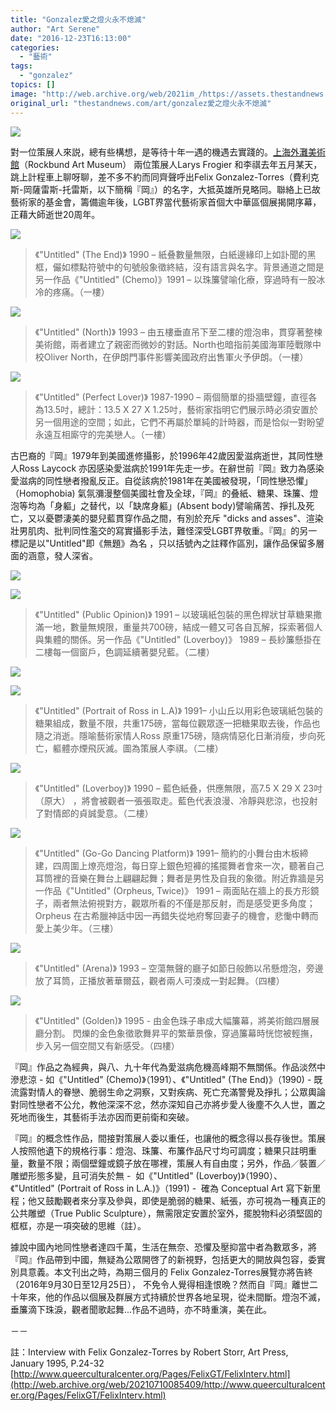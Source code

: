 ```yaml
---
title: "Gonzalez愛之燈火永不熄滅"
author: "Art Serene"
date: "2016-12-23T16:13:00"
categories:
  - "藝術"
tags:
  - "gonzalez"
topics: []
image: "http://web.archive.org/web/2021im_/https://assets.thestandnews.com/media/photos/Gonzalez_KQccI.jpg"
original_url: "thestandnews.com/art/gonzalez愛之燈火永不熄滅"
---
```

![](http://web.archive.org/web/2021im_/https://assets.thestandnews.com/media/photos/Gonzalez_KQccI.jpg)

對一位策展人來説，總有些構想，是等待十年一遇的機遇去實踐的。[上海外灘美術館](http://web.archive.org/web/20210710085409/http://www.rockbundartmuseum.org/en/exhibition/overview/283cxyp)（Rockbund Art Museum） 兩位策展人Larys Frogier 和李祺去年五月某天，跳上計程車上聊呀聊，差不多不約而同齊聲呼出Felix Gonzalez-Torres（費利克斯-岡薩雷斯-托雷斯，以下簡稱『岡』）的名字，大抵英雄所見略同。聯絡上已故藝術家的基金會，籌備逾年後，LGBT界當代藝術家首個大中華區個展揭開序幕，正藉大師逝世20周年。

![](http://web.archive.org/web/2021im_/https://assets.thestandnews.com/media/photos/Untit_TheEnd_fr0HS.jpg)
> 《"Untitled" (The End)》 1990 – 紙叠數量無限，白紙邊緣印上如訃聞的黑框，儼如標點符號中的句號般象徵終結，沒有語言與名字。背景通道之間是另一作品《"Untitled" (Chemo)》1991 – 以珠簾譬喻化療，穿過時有一股冰冷的疼痛。（一樓）

![](http://web.archive.org/web/2021im_/https://assets.thestandnews.com/media/photos/Untit_North_YbQqg.jpg)
> 《"Untitled" (North)》 1993 – 由五樓垂直吊下至二樓的燈泡串，貫穿著整楝美術館，兩者建立了親密而微妙的對話。North也暗指前美國海軍陸戰隊中校Oliver North，在伊朗門事件影響美國政府出售軍火予伊朗。（一樓）

![](http://web.archive.org/web/2021im_/https://assets.thestandnews.com/media/photos/Untit_PerLover_49jsF.jpg)
> 《"Untitled" (Perfect Lover)》 1987-1990 – 兩個簡單的掛牆壁鐘，直徑各為13.5吋，總計：13.5 X 27 X 1.25吋，藝術家指明它們展示時必須安置於另一個用途的空間；如此，它們不再屬於單純的計時器，而是恰似一對盼望永遠互相廝守的完美戀人。（一樓）

古巴裔的『岡』1979年到美國進修攝影，於1996年42歲因愛滋病逝世，其同性戀人Ross Laycock 亦因感染愛滋病於1991年先走一步。在辭世前『岡』致力為感染愛滋病的同性戀者撥亂反正。自從該病於1981年在美國被發現，「同性戀恐懼」（Homophobia) 氣氛瀰漫整個美國社會及全球，『岡』的叠紙、糖果、珠簾、燈泡等均為「身軀」之替代，以「缺席身軀」(Absent body)譬喻痛苦、掙扎及死亡，又以憂鬱淒美的嬰兒藍貫穿作品之間，有別於充斥 "dicks and asses"、渲染壯男肌肉、批判同性濫交的寫實攝影手法，難怪深受LGBT界敬重。『岡』的另一標記是以"Untitled"即《無題》為名 ，只以括號內之註釋作區別，讓作品保留多層面的涵意，發人深省。

![](http://web.archive.org/web/2021im_/https://assets.thestandnews.com/media/photos/Untit_pubOpin_7tFo2.jpg)

![](http://web.archive.org/web/2021im_/https://assets.thestandnews.com/media/photos/publicop_IvjFr.jpg)
> 《"Untitled" (Public Opinion)》 1991 – 以玻璃紙包裝的黑色桿狀甘草糖果撒滿一地，數量無規限，重量共700磅，結成一體又可各自瓦解，採索著個人與集體的關係。另一作品《"Untitled" (Loverboy)》 1989 – 長紗簾懸掛在二樓每一個窗戶，色調延續著嬰兒藍。（二樓）

![](http://web.archive.org/web/2021im_/https://assets.thestandnews.com/media/photos/Untit_RossLA_aWmcB.jpg)

  
  

![](http://web.archive.org/web/2021im_/https://assets.thestandnews.com/media/photos/Ross_BBpsL.jpg)
> 《"Untitled" (Portrait of Ross in L.A)》 1991– 小山丘以用彩色玻璃紙包裝的糖果組成，數量不限，共重175磅，當每位觀眾逐一把糖果取去後，作品也隨之消逝。隱喻藝術家情人Ross 原重175磅，隨病情惡化日漸消瘦，步向死亡，軀體亦煙飛灰滅。圖為策展人李祺。（二樓）

![](http://web.archive.org/web/2021im_/https://assets.thestandnews.com/media/photos/Untit_Loverboy_zFmsY.jpg)
> 《"Untitled" (Loverboy)》 1990 – 藍色紙叠，供應無限，高7.5 X 29 X 23吋（原大） ，將會被觀者一張張取走。藍色代表浪漫、冷靜與悲涼，也投射了對情郎的貞誠愛意。（二樓）

![](http://web.archive.org/web/2021im_/https://assets.thestandnews.com/media/photos/Untit_GoGo_TGTx1.jpg)
> 《"Untitled" (Go-Go Dancing Platform)》 1991– 簡約的小舞台由木板締建，四周圍上燎亮燈泡，每日穿上銀色短褲的搖擺舞者會來一次，聽著自己耳筒裡的音樂在舞台上翩翩起舞；舞者是男性及自我的象徵。附近靠牆是另一作品《"Untitled" (Orpheus, Twice)》 1991 – 兩面貼在牆上的長方形鏡子，兩者無法俯視對方，觀眾所看的不僅是那反射，而是感受更多角度；Orpheus 在古希臘神話中因一再錯失從地府奪回妻子的機會，悲慟中轉而愛上美少年。（三樓）

![](http://web.archive.org/web/2021im_/https://assets.thestandnews.com/media/photos/Untit_arena_lP1vJ.jpg)
> 《"Untitled" (Arena)》 1993 – 空蕩無聲的廳子如節日般飾以吊懸燈泡，旁邊放了耳筒，正播放著華爾茲，觀者兩人可湊成一對起舞。（四樓）

![](http://web.archive.org/web/2021im_/https://assets.thestandnews.com/media/photos/Untit_Golden_VuMGz.jpg)
> 《"Untitled" (Golden)》 1995 - 由金色珠子串成大幅簾幕，將美術館四層展廳分割。 閃爍的金色象徵歌舞昇平的繁華景像，穿過簾幕時恍惚被輕撫，步入另一個空間又有新感受。（四樓）

『岡』作品之為經典，與八、九十年代為愛滋病危機高峰期不無關係。作品淡然中滲悲涼 - 如《"Untitled" (Chemo)》（1991）、《"Untitled" (The End)》（1990) - 既流露對情人的眷戀、脆弱生命之洞察，又對疾病、死亡充滿警覺及掙扎；公眾輿論對同性戀者不公允，教他深深不忿，然亦深知自己亦將步愛人後塵不久人世，置之死地而後生，其藝術手法亦因而更前衛和突破。  
  
『岡』的概念性作品，間接對策展人委以重任，也讓他的概念得以長存後世。策展人按照他遺下的規格行事：燈泡、珠簾、布簾作品尺寸均可調度；糖果只註明重量，數量不限；兩個壁鐘或鏡子放在哪裡，策展人有自由度；另外，作品／裝置／雕塑形態多變，且可消失於無 -  如《"Untitled" (Loverboy)》（1990）、《"Untitled" (Portrait of Ross in L.A.)》（1991) -  確為 Conceptual Art 寫下新里程；他又鼓勵觀者來分享及參與，即使是脆弱的糖果、紙張，亦可視為一種真正的公共雕塑（True Public Sculpture），無需限定安置於室外，擺脫物料必須堅固的框框，亦是一項突破的思維（註）。  
  
據說中國內地同性戀者達四千萬，生活在無奈、恐懼及壓抑當中者為數眾多，將『岡』作品帶到中國，無疑為公眾開啓了的新視野，包括更大的開放與包容，委實別具意義。本文刊出之時，為期三個月的 Felix Gonzalez-Torres展覽亦將告終（2016年9月30日至12月25日）， 不免令人覺得相逢恨晩？然而自『岡』離世二十年來，他的作品以個展及群展方式持續於世界各地呈現，從未間斷。燈泡不滅，垂簾滴下珠淚，觀者聞歌起舞...作品不過時，亦不時重演，美在此。

－－

註：Interview with Felix Gonzalez-Torres by Robert Storr, Art Press, January 1995, P.24-32  
[http://www.queerculturalcenter.org/Pages/FelixGT/FelixInterv.html](http://web.archive.org/web/20210710085409/http://www.queerculturalcenter.org/Pages/FelixGT/FelixInterv.html)